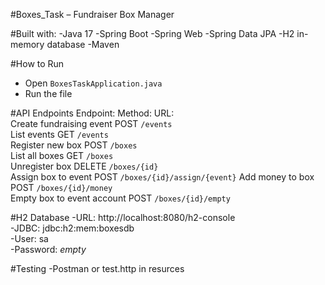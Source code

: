 #Boxes_Task – Fundraiser Box Manager

#Built with: 
-Java 17
-Spring Boot
-Spring Web
-Spring Data JPA
-H2 in-memory database
-Maven

#How to Run
- Open `BoxesTaskApplication.java`
- Run the file

#API Endpoints
Endpoint:                  	Method:	URL:                          
Create fundraising event   	POST   	`/events`                    
List events                	GET    	`/events`                    
Register new box           	POST   	`/boxes`                     
List all boxes             	GET    	`/boxes`                     
Unregister box             	DELETE 	`/boxes/{id}`                
Assign box to event        	POST   	`/boxes/{id}/assign/{event}` 
Add money to box           	POST   	`/boxes/{id}/money`          
Empty box to event account 	POST   	`/boxes/{id}/empty`          

#H2 Database
-URL: http://localhost:8080/h2-console  
-JDBC: jdbc:h2:mem:boxesdb  
-User: sa  
-Password: *empty*

#Testing
-Postman or test.http in resurces
